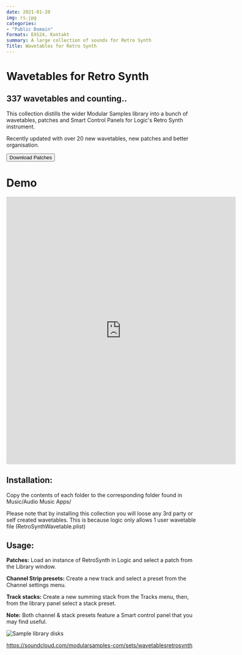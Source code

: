 ```yaml
---
date: 2021-01-20
img: rs.jpg
categories: 
- "Public Domain"
Formats: EXS24, Kontakt
summary: A large collection of sounds for Retro Synth 
Title: Wavetables for Retro Synth 
---
```


# Wavetables for Retro Synth

## 337 wavetables and counting..


This collection distills the wider Modular Samples library into a bunch of wavetables, patches and Smart Control Panels for Logic's Retro Synth instrument. 

Recently updated with over 20 new wavetables, new patches and better organisation.

<div class="buttons">  <a href="https://github.com/publicsamples/Retro-Synth-Wavetables"> <button>Download Patches</button></a></div>

# Demo

<iframe width="600" height="700" src="https://www.modularsamples.com/Demos/demos/retrotables.html" frameborder="0" allow="accelerometer; autoplay; clipboard-write; encrypted-media; gyroscope; picture-in-picture" allowfullscreen></iframe>


## **Installation:**

Copy the contents of each folder to the corresponding folder found in Music/Audio Music Apps/

Please note that by installing this collection you will loose any 3rd party or self created wavetables. This is because logic only allows 1 user wavetable file (RetroSynthWavetable.plist)

## **Usage:**

**Patches:** Load an instance of RetroSynth in Logic and select a patch from the Library window.

**Channel Strip presets:** Create a new track and select a preset from the Channel settings menu.

**Track stacks:** Create a new summing stack from the Tracks menu, then, from the library panel select a stack preset.

**Note:** Both channel & stack presets feature a Smart control panel that you may find useful. 

![Sample library disks](https://raw.githubusercontent.com/publicsamples/Retro-Synth-Wavetables/master/rs2.jpg)

https://soundcloud.com/modularsamples-com/sets/wavetablesretrosynth



